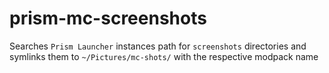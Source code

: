 # prism-mc-screenshots

Searches `Prism Launcher` instances path for `screenshots` directories and\
symlinks them to `~/Pictures/mc-shots/` with the respective modpack name
